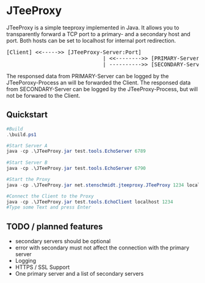# JTeeProxy
JTeeProxy is a simple teeproxy implemented in Java. It allows you to transparently forward a TCP port to a primary- and a secondary host and port. Both hosts can be set to localhost for internal port redirection.
<pre>
[Client] <<----->> [JTeeProxy-Server:Port] 
                              | <<-------->> [PRIMARY-Server:Port]
                              | ---------->> [SECONDARY-Server:Port]
</pre>
The responsed data from PRIMARY-Server can be logged by the JTeePoroxy-Process an will be forwarded the Client.
The responsed data from SECONDARY-Server can be logged by the JTeeProxy-Process, but will not be forwared to the Client.

## Quickstart

```powershell
#Build
.\build.ps1

#Start Server A
java -cp .\JTeeProxy.jar test.tools.EchoServer 6789 
 
#Start Server B
java -cp .\JTeeProxy.jar test.tools.EchoServer 6790

#Start the Proxy
java -cp .\JTeeProxy.jar net.stenschmidt.jteeproxy.JTeeProxy 1234 localhost 6789 localhost 6790

#Connect the Client to the Proxy
java -cp .\JTeeProxy.jar test.tools.EchoClient localhost 1234
#Type some Text and press Enter
```

## TODO / planned features

* secondary servers should be optional
* error with secondary must not affect the connection with the primary server
* Logging
* HTTPS / SSL Support
* One primary server and a list of secondary servers
